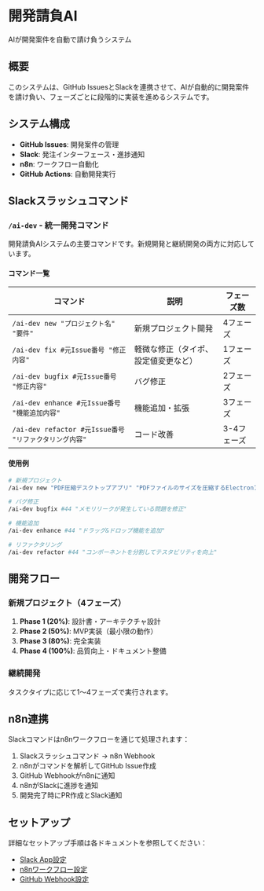 # 開発請負AI
AIが開発案件を自動で請け負うシステム

## 概要

このシステムは、GitHub IssuesとSlackを連携させて、AIが自動的に開発案件を請け負い、フェーズごとに段階的に実装を進めるシステムです。

## システム構成

- **GitHub Issues**: 開発案件の管理
- **Slack**: 発注インターフェース・進捗通知
- **n8n**: ワークフロー自動化
- **GitHub Actions**: 自動開発実行

## Slackスラッシュコマンド

### `/ai-dev` - 統一開発コマンド

開発請負AIシステムの主要コマンドです。新規開発と継続開発の両方に対応しています。

#### コマンド一覧

| コマンド | 説明 | フェーズ数 |
|---------|------|-----------|
| `/ai-dev new "プロジェクト名" "要件"` | 新規プロジェクト開発 | 4フェーズ |
| `/ai-dev fix #元Issue番号 "修正内容"` | 軽微な修正（タイポ、設定値変更など） | 1フェーズ |
| `/ai-dev bugfix #元Issue番号 "修正内容"` | バグ修正 | 2フェーズ |
| `/ai-dev enhance #元Issue番号 "機能追加内容"` | 機能追加・拡張 | 3フェーズ |
| `/ai-dev refactor #元Issue番号 "リファクタリング内容"` | コード改善 | 3-4フェーズ |

#### 使用例

```bash
# 新規プロジェクト
/ai-dev new "PDF圧縮デスクトップアプリ" "PDFファイルのサイズを圧縮するElectronアプリを作成してください"

# バグ修正
/ai-dev bugfix #44 "メモリリークが発生している問題を修正"

# 機能追加
/ai-dev enhance #44 "ドラッグ&ドロップ機能を追加"

# リファクタリング
/ai-dev refactor #44 "コンポーネントを分割してテスタビリティを向上"
```

## 開発フロー

### 新規プロジェクト（4フェーズ）

1. **Phase 1 (20%)**: 設計書・アーキテクチャ設計
2. **Phase 2 (50%)**: MVP実装（最小限の動作）
3. **Phase 3 (80%)**: 完全実装
4. **Phase 4 (100%)**: 品質向上・ドキュメント整備

### 継続開発

タスクタイプに応じて1〜4フェーズで実行されます。

## n8n連携

Slackコマンドはn8nワークフローを通じて処理されます：

1. Slackスラッシュコマンド → n8n Webhook
2. n8nがコマンドを解析してGitHub Issue作成
3. GitHub Webhookがn8nに通知
4. n8nがSlackに進捗を通知
5. 開発完了時にPR作成とSlack通知

## セットアップ

詳細なセットアップ手順は各ドキュメントを参照してください：

- [Slack App設定](docs/slack-app-interactive-setup.md)
- [n8nワークフロー設定](docs/n8n-completion-notification-setup.md)
- [GitHub Webhook設定](docs/n8n-github-pr-webhook-setup.md)
